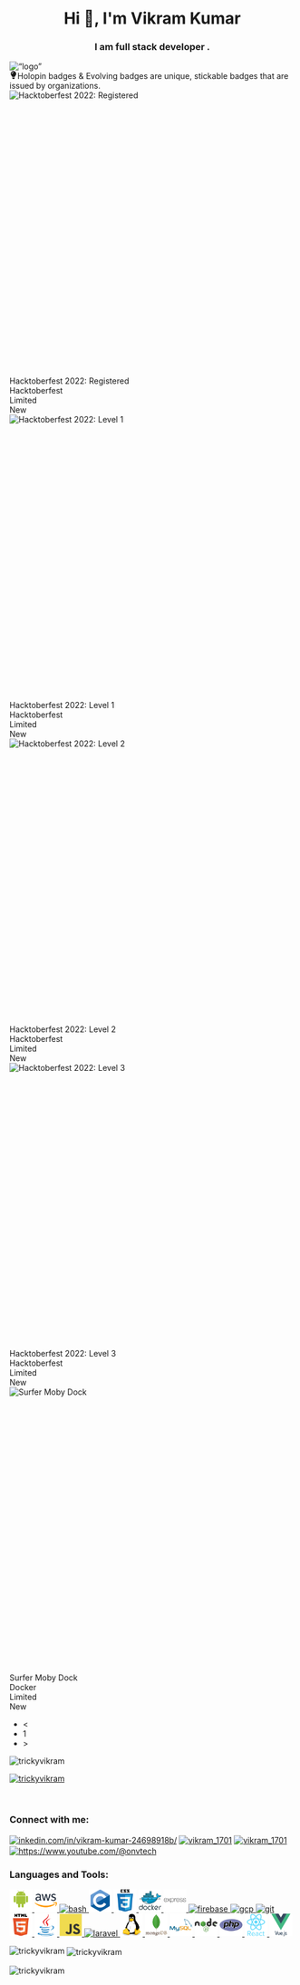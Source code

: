 <h1 align="center">Hi 👋, I'm Vikram Kumar</h1>
<h3 align="center">I am full stack developer .</h3>




<img src="https://cdn.dribbble.com/users/1162077/screenshots/3848914/programmer.gif" alt=“logo”>



<div><div id="headlessui-tabs-panel-16" role="tabpanel" aria-labelledby="headlessui-tabs-tab-13" tabindex="0"><div class="flex items-center justify-center mb-2 text-sm"><div class="max-w-2xl px-6 py-2 text-center shadow-lg bg-neutral-800 rounded-md"><svg stroke="currentColor" fill="currentColor" stroke-width="0" viewBox="0 0 352 512" class="inline mr-1 text-yellow-200" height="1em" width="1em" xmlns="http://www.w3.org/2000/svg"><path d="M96.06 454.35c.01 6.29 1.87 12.45 5.36 17.69l17.09 25.69a31.99 31.99 0 0 0 26.64 14.28h61.71a31.99 31.99 0 0 0 26.64-14.28l17.09-25.69a31.989 31.989 0 0 0 5.36-17.69l.04-38.35H96.01l.05 38.35zM0 176c0 44.37 16.45 84.85 43.56 115.78 16.52 18.85 42.36 58.23 52.21 91.45.04.26.07.52.11.78h160.24c.04-.26.07-.51.11-.78 9.85-33.22 35.69-72.6 52.21-91.45C335.55 260.85 352 220.37 352 176 352 78.61 272.91-.3 175.45 0 73.44.31 0 82.97 0 176zm176-80c-44.11 0-80 35.89-80 80 0 8.84-7.16 16-16 16s-16-7.16-16-16c0-61.76 50.24-112 112-112 8.84 0 16 7.16 16 16s-7.16 16-16 16z"></path></svg><span class="inline text-neutral-300">Holopin badges &amp; Evolving badges are unique, stickable badges that are issued by organizations.</span></div></div><div class=" grid grid-cols-1 gap-y-10 sm:grid-cols-2 gap-x-6 lg:grid-cols-3 xl:grid-cols-4 xl:gap-x-8"><div role="group"><div class="w-full p-3 rounded-md aspect-w-1 aspect-h-1 xl:aspect-w-7 xl:aspect-h-8 bg-neutral-800"><a href="/userbadge/cl9x29qqm123408l74ljx4ozc"><div class="transition-transform ease-in-out hover:scale-105 hover:cursor-pointer"><span style="box-sizing: border-box; display: block; overflow: hidden; width: initial; height: initial; background: none; opacity: 1; border: 0px; margin: 0px; padding: 0px; position: relative;"><span style="box-sizing: border-box; display: block; width: initial; height: initial; background: none; opacity: 1; border: 0px; margin: 0px; padding: 100% 0px 0px;"></span><img alt="Hacktoberfest 2022: Registered" src="https://assets.holopin.io/eyJidWNrZXQiOiJob2xvcGluLWFzc2V0cyIsImtleSI6ImFzc2V0cy9jbDhlcTN6OWMwMzU3MDlsM2Z4OTluOHg2IiwiZWRpdHMiOnsicm90YXRlIjpudWxsfX0=" decoding="async" data-nimg="responsive" style="position: absolute; inset: 0px; box-sizing: border-box; padding: 0px; border: none; margin: auto; display: block; width: 0px; height: 0px; min-width: 100%; max-width: 100%; min-height: 100%; max-height: 100%; object-fit: contain;"></span></div></a></div><div class="relative"><div class="mt-2 font-bold text-white sticker-name">Hacktoberfest 2022: Registered</div><div class="inline mt-2 text-sm text-neutral-400">Hacktoberfest</div><div class="flex flex-wrap gap-x-1"><div class="px-2 mt-1 text-xs text-pink-400 border border-pink-400 rounded-lg tag w-fit">Limited</div><div class="px-2 mt-1 text-xs text-green-300 border border-green-300 rounded-lg tag w-fit">New</div></div></div></div><div role="group"><div class="w-full p-3 rounded-md aspect-w-1 aspect-h-1 xl:aspect-w-7 xl:aspect-h-8 bg-neutral-800"><a href="/userbadge/cla7xbd70444908jyq8hzohl7"><div class="transition-transform ease-in-out hover:scale-105 hover:cursor-pointer"><span style="box-sizing: border-box; display: block; overflow: hidden; width: initial; height: initial; background: none; opacity: 1; border: 0px; margin: 0px; padding: 0px; position: relative;"><span style="box-sizing: border-box; display: block; width: initial; height: initial; background: none; opacity: 1; border: 0px; margin: 0px; padding: 100% 0px 0px;"></span><img alt="Hacktoberfest 2022: Level 1" src="https://assets.holopin.io/eyJidWNrZXQiOiJob2xvcGluLWFzc2V0cyIsImtleSI6ImFzc2V0cy9jbDhkNmZycXowMTgxMDltaGFleGpmczRwIiwiZWRpdHMiOnsicm90YXRlIjpudWxsfX0=" decoding="async" data-nimg="responsive" style="position: absolute; inset: 0px; box-sizing: border-box; padding: 0px; border: none; margin: auto; display: block; width: 0px; height: 0px; min-width: 100%; max-width: 100%; min-height: 100%; max-height: 100%; object-fit: contain;"></span></div></a></div><div class="relative"><div class="mt-2 font-bold text-white sticker-name">Hacktoberfest 2022: Level 1</div><div class="inline mt-2 text-sm text-neutral-400">Hacktoberfest</div><div class="flex flex-wrap gap-x-1"><div class="px-2 mt-1 text-xs text-pink-400 border border-pink-400 rounded-lg tag w-fit">Limited</div><div class="px-2 mt-1 text-xs text-green-300 border border-green-300 rounded-lg tag w-fit">New</div></div></div></div><div role="group"><div class="w-full p-3 rounded-md aspect-w-1 aspect-h-1 xl:aspect-w-7 xl:aspect-h-8 bg-neutral-800"><a href="/userbadge/cla7xb6sb372108lctujnuo03"><div class="transition-transform ease-in-out hover:scale-105 hover:cursor-pointer"><span style="box-sizing: border-box; display: block; overflow: hidden; width: initial; height: initial; background: none; opacity: 1; border: 0px; margin: 0px; padding: 0px; position: relative;"><span style="box-sizing: border-box; display: block; width: initial; height: initial; background: none; opacity: 1; border: 0px; margin: 0px; padding: 100% 0px 0px;"></span><img alt="Hacktoberfest 2022: Level 2" src="https://assets.holopin.io/eyJidWNrZXQiOiJob2xvcGluLWFzc2V0cyIsImtleSI6ImFzc2V0cy9jbDhkODlvaTAwMDE3MDlpZjdsdWxhNHV5IiwiZWRpdHMiOnsicm90YXRlIjpudWxsfX0=" decoding="async" data-nimg="responsive" style="position: absolute; inset: 0px; box-sizing: border-box; padding: 0px; border: none; margin: auto; display: block; width: 0px; height: 0px; min-width: 100%; max-width: 100%; min-height: 100%; max-height: 100%; object-fit: contain;"></span></div></a></div><div class="relative"><div class="mt-2 font-bold text-white sticker-name">Hacktoberfest 2022: Level 2</div><div class="inline mt-2 text-sm text-neutral-400">Hacktoberfest</div><div class="flex flex-wrap gap-x-1"><div class="px-2 mt-1 text-xs text-pink-400 border border-pink-400 rounded-lg tag w-fit">Limited</div><div class="px-2 mt-1 text-xs text-green-300 border border-green-300 rounded-lg tag w-fit">New</div></div></div></div><div role="group"><div class="w-full p-3 rounded-md aspect-w-1 aspect-h-1 xl:aspect-w-7 xl:aspect-h-8 bg-neutral-800"><a href="/userbadge/cla7xaxux542808kv2e6s04sz"><div class="transition-transform ease-in-out hover:scale-105 hover:cursor-pointer"><span style="box-sizing: border-box; display: block; overflow: hidden; width: initial; height: initial; background: none; opacity: 1; border: 0px; margin: 0px; padding: 0px; position: relative;"><span style="box-sizing: border-box; display: block; width: initial; height: initial; background: none; opacity: 1; border: 0px; margin: 0px; padding: 100% 0px 0px;"></span><img alt="Hacktoberfest 2022: Level 3" src="https://assets.holopin.io/eyJidWNrZXQiOiJob2xvcGluLWFzc2V0cyIsImtleSI6ImFzc2V0cy9jbDhkOHRrZnAwMDMyMDlqbmtxZTF3dzVhIiwiZWRpdHMiOnsicm90YXRlIjpudWxsfX0=" decoding="async" data-nimg="responsive" style="position: absolute; inset: 0px; box-sizing: border-box; padding: 0px; border: none; margin: auto; display: block; width: 0px; height: 0px; min-width: 100%; max-width: 100%; min-height: 100%; max-height: 100%; object-fit: contain;"></span></div></a></div><div class="relative"><div class="mt-2 font-bold text-white sticker-name">Hacktoberfest 2022: Level 3</div><div class="inline mt-2 text-sm text-neutral-400">Hacktoberfest</div><div class="flex flex-wrap gap-x-1"><div class="px-2 mt-1 text-xs text-pink-400 border border-pink-400 rounded-lg tag w-fit">Limited</div><div class="px-2 mt-1 text-xs text-green-300 border border-green-300 rounded-lg tag w-fit">New</div></div></div></div><div role="group"><div class="w-full p-3 rounded-md aspect-w-1 aspect-h-1 xl:aspect-w-7 xl:aspect-h-8 bg-neutral-800"><a href="/userbadge/cla7xbtas553808kv2428fn38"><div class="transition-transform ease-in-out hover:scale-105 hover:cursor-pointer"><span style="box-sizing: border-box; display: block; overflow: hidden; width: initial; height: initial; background: none; opacity: 1; border: 0px; margin: 0px; padding: 0px; position: relative;"><span style="box-sizing: border-box; display: block; width: initial; height: initial; background: none; opacity: 1; border: 0px; margin: 0px; padding: 100% 0px 0px;"></span><img alt="Surfer Moby Dock" src="https://assets.holopin.io/eyJidWNrZXQiOiJob2xvcGluLWFzc2V0cyIsImtleSI6ImFzc2V0cy9jbDlmczZqdWgxNjI1ODA5bWkyNXAyNjRtbiIsImVkaXRzIjp7InJvdGF0ZSI6bnVsbH19" decoding="async" data-nimg="responsive" style="position: absolute; inset: 0px; box-sizing: border-box; padding: 0px; border: none; margin: auto; display: block; width: 0px; height: 0px; min-width: 100%; max-width: 100%; min-height: 100%; max-height: 100%; object-fit: contain;"></span></div></a></div><div class="relative"><div class="mt-2 font-bold text-white sticker-name">Surfer Moby Dock</div><div class="inline mt-2 text-sm text-neutral-400">Docker</div><div class="flex flex-wrap gap-x-1"><div class="px-2 mt-1 text-xs text-pink-400 border border-pink-400 rounded-lg tag w-fit">Limited</div><div class="px-2 mt-1 text-xs text-green-300 border border-green-300 rounded-lg tag w-fit">New</div></div></div></div></div><div class="flex justify-center mt-5"><ul class="h-auto grid grid-flow-col gap-x-2" role="navigation" aria-label="Pagination"><li class="previous disabled"><a class="font-semibold text-sm py-1.5 px-2 rounded-md border border-solid border-transparent transition-colors duration-300 ease-in-out bg-green-300 text-black hover:text-green-300 hover:bg-neutral-700 " tabindex="-1" role="button" aria-disabled="true" aria-label="Previous page" rel="prev">&lt;</a></li><li class="selected"><a rel="canonical" role="button" class="font-semibold text-sm py-1.5 px-2 rounded-md border border-solid border-transparent transition-colors duration-300 ease-in-out bg-transparent border border-neutral-700 text-white hover:text-black hover:bg-neutral-400 hover:border-neutral-400 text-black font-semibold bg-white" tabindex="-1" aria-label="Page 1 is your current page" aria-current="page">1</a></li><li class="next disabled"><a class="font-semibold text-sm py-1.5 px-2 rounded-md border border-solid border-transparent transition-colors duration-300 ease-in-out bg-green-300 text-black hover:text-green-300 hover:bg-neutral-700 " tabindex="-1" role="button" aria-disabled="true" aria-label="Next page" rel="next">&gt;</a></li></ul></div></div></div>




<p align="left"> <img src="https://komarev.com/ghpvc/?username=trickyvikram&label=Profile%20views&color=0e75b6&style=flat" alt="trickyvikram" /> </p>

<p align="left"> <a href="https://github.com/ryo-ma/github-profile-trophy"><img src="https://github-profile-trophy.vercel.app/?username=trickyvikram" alt="trickyvikram" /></a> </p>

<p align="left"> <a href="https://twitter.com/" target="blank"><img src="https://img.shields.io/twitter/follow/?logo=twitter&style=for-the-badge" alt="" /></a> </p>

<h3 align="left">Connect with me:</h3>
<p align="left">
<a href="https://linkedin.com/in/inkedin.com/in/vikram-kumar-24698918b/" target="blank"><img align="center" src="https://raw.githubusercontent.com/rahuldkjain/github-profile-readme-generator/master/src/images/icons/Social/linked-in-alt.svg" alt="inkedin.com/in/vikram-kumar-24698918b/" height="30" width="40" /></a>
<a href="https://fb.com/vikram_1701" target="blank"><img align="center" src="https://raw.githubusercontent.com/rahuldkjain/github-profile-readme-generator/master/src/images/icons/Social/facebook.svg" alt="vikram_1701" height="30" width="40" /></a>
<a href="https://instagram.com/vikram_1701" target="blank"><img align="center" src="https://raw.githubusercontent.com/rahuldkjain/github-profile-readme-generator/master/src/images/icons/Social/instagram.svg" alt="vikram_1701" height="30" width="40" /></a>
<a href="https://www.youtube.com/c/https://www.youtube.com/@onvtech" target="blank"><img align="center" src="https://raw.githubusercontent.com/rahuldkjain/github-profile-readme-generator/master/src/images/icons/Social/youtube.svg" alt="https://www.youtube.com/@onvtech" height="30" width="40" /></a>
</p>

<h3 align="left">Languages and Tools:</h3>
<p align="left"> <a href="https://developer.android.com" target="_blank" rel="noreferrer"> <img src="https://raw.githubusercontent.com/devicons/devicon/master/icons/android/android-original-wordmark.svg" alt="android" width="40" height="40"/> </a> <a href="https://aws.amazon.com" target="_blank" rel="noreferrer"> <img src="https://raw.githubusercontent.com/devicons/devicon/master/icons/amazonwebservices/amazonwebservices-original-wordmark.svg" alt="aws" width="40" height="40"/> </a> <a href="https://www.gnu.org/software/bash/" target="_blank" rel="noreferrer"> <img src="https://www.vectorlogo.zone/logos/gnu_bash/gnu_bash-icon.svg" alt="bash" width="40" height="40"/> </a> <a href="https://www.cprogramming.com/" target="_blank" rel="noreferrer"> <img src="https://raw.githubusercontent.com/devicons/devicon/master/icons/c/c-original.svg" alt="c" width="40" height="40"/> </a> <a href="https://www.w3schools.com/css/" target="_blank" rel="noreferrer"> <img src="https://raw.githubusercontent.com/devicons/devicon/master/icons/css3/css3-original-wordmark.svg" alt="css3" width="40" height="40"/> </a> <a href="https://www.docker.com/" target="_blank" rel="noreferrer"> <img src="https://raw.githubusercontent.com/devicons/devicon/master/icons/docker/docker-original-wordmark.svg" alt="docker" width="40" height="40"/> </a> <a href="https://expressjs.com" target="_blank" rel="noreferrer"> <img src="https://raw.githubusercontent.com/devicons/devicon/master/icons/express/express-original-wordmark.svg" alt="express" width="40" height="40"/> </a> <a href="https://firebase.google.com/" target="_blank" rel="noreferrer"> <img src="https://www.vectorlogo.zone/logos/firebase/firebase-icon.svg" alt="firebase" width="40" height="40"/> </a> <a href="https://cloud.google.com" target="_blank" rel="noreferrer"> <img src="https://www.vectorlogo.zone/logos/google_cloud/google_cloud-icon.svg" alt="gcp" width="40" height="40"/> </a> <a href="https://git-scm.com/" target="_blank" rel="noreferrer"> <img src="https://www.vectorlogo.zone/logos/git-scm/git-scm-icon.svg" alt="git" width="40" height="40"/> </a> <a href="https://www.w3.org/html/" target="_blank" rel="noreferrer"> <img src="https://raw.githubusercontent.com/devicons/devicon/master/icons/html5/html5-original-wordmark.svg" alt="html5" width="40" height="40"/> </a> <a href="https://www.java.com" target="_blank" rel="noreferrer"> <img src="https://raw.githubusercontent.com/devicons/devicon/master/icons/java/java-original.svg" alt="java" width="40" height="40"/> </a> <a href="https://developer.mozilla.org/en-US/docs/Web/JavaScript" target="_blank" rel="noreferrer"> <img src="https://raw.githubusercontent.com/devicons/devicon/master/icons/javascript/javascript-original.svg" alt="javascript" width="40" height="40"/> </a> <a href="https://laravel.com/" target="_blank" rel="noreferrer"> <img src="https://laravel.com/img/logomark.min.svg" alt="laravel" width="40" height="40"/> </a> <a href="https://www.linux.org/" target="_blank" rel="noreferrer"> <img src="https://raw.githubusercontent.com/devicons/devicon/master/icons/linux/linux-original.svg" alt="linux" width="40" height="40"/> </a> <a href="https://www.mongodb.com/" target="_blank" rel="noreferrer"> <img src="https://raw.githubusercontent.com/devicons/devicon/master/icons/mongodb/mongodb-original-wordmark.svg" alt="mongodb" width="40" height="40"/> </a> <a href="https://www.mysql.com/" target="_blank" rel="noreferrer"> <img src="https://raw.githubusercontent.com/devicons/devicon/master/icons/mysql/mysql-original-wordmark.svg" alt="mysql" width="40" height="40"/> </a> <a href="https://nodejs.org" target="_blank" rel="noreferrer"> <img src="https://raw.githubusercontent.com/devicons/devicon/master/icons/nodejs/nodejs-original-wordmark.svg" alt="nodejs" width="40" height="40"/> </a> <a href="https://www.php.net" target="_blank" rel="noreferrer"> <img src="https://raw.githubusercontent.com/devicons/devicon/master/icons/php/php-original.svg" alt="php" width="40" height="40"/> </a> <a href="https://reactjs.org/" target="_blank" rel="noreferrer"> <img src="https://raw.githubusercontent.com/devicons/devicon/master/icons/react/react-original-wordmark.svg" alt="react" width="40" height="40"/> </a> <a href="https://vuejs.org/" target="_blank" rel="noreferrer"> <img src="https://raw.githubusercontent.com/devicons/devicon/master/icons/vuejs/vuejs-original-wordmark.svg" alt="vuejs" width="40" height="40"/> </a> </p>

<p><img align="left" src="https://github-readme-stats.vercel.app/api/top-langs?username=trickyvikram&show_icons=true&locale=en&layout=compact" alt="trickyvikram" /></p>

<p>&nbsp;<img align="center" src="https://github-readme-stats.vercel.app/api?username=trickyvikram&show_icons=true&locale=en" alt="trickyvikram" /></p>

<p><img align="center" src="https://github-readme-streak-stats.herokuapp.com/?user=trickyvikram&" alt="trickyvikram" /></p>
